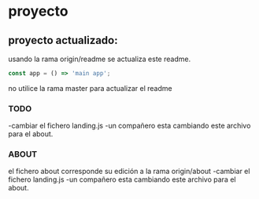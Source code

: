 # proyecto

## proyecto actualizado:

usando la rama origin/readme se actualiza este readme.

```js
const app = () => 'main app';
```

no utilice la rama master para actualizar el readme

### TODO

-cambiar el fichero landing.js
-un compañero esta cambiando este archivo para el about.

### ABOUT

el fichero about corresponde su edición a la rama origin/about
-cambiar el fichero landing.js
-un compañero esta cambiando este archivo para el about.
